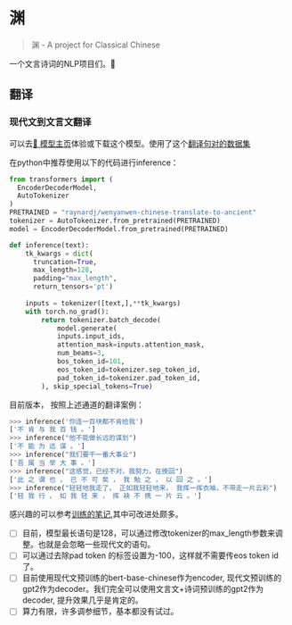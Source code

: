 # 渊
> 渊 - A project for Classical Chinese

一个文言诗词的NLP项目们。🌼

## 翻译
### 现代文到文言文翻译
可以去[🤗 模型主页](https://huggingface.co/raynardj/wenyanwen-chinese-translate-to-ancient)体验或下载这个模型。使用了这个[翻译句对的数据集](https://github.com/BangBOOM/Classical-Chinese)


在python中推荐使用以下的代码进行inference：
```python
from transformers import (
  EncoderDecoderModel,
  AutoTokenizer
)
PRETRAINED = "raynardj/wenyanwen-chinese-translate-to-ancient"
tokenizer = AutoTokenizer.from_pretrained(PRETRAINED)
model = EncoderDecoderModel.from_pretrained(PRETRAINED)

def inference(text):
    tk_kwargs = dict(
      truncation=True,
      max_length=128,
      padding="max_length",
      return_tensors='pt')
   
    inputs = tokenizer([text,],**tk_kwargs)
    with torch.no_grad():
        return tokenizer.batch_decode(
            model.generate(
            inputs.input_ids,
            attention_mask=inputs.attention_mask,
            num_beams=3,
            bos_token_id=101,
            eos_token_id=tokenizer.sep_token_id,
            pad_token_id=tokenizer.pad_token_id,
        ), skip_special_tokens=True)
```

目前版本， 按照上述通道的翻译案例：
```python
>>> inference('你连一百块都不肯给我')
['不 肯 与 我 百 钱 。']
>>> inference("他不能做长远的谋划")
['不 能 为 远 谋 。']
>>> inference("我们要干一番大事业")
['吾 属 当 举 大 事 。']
>>> inference("这感觉，已经不对，我努力，在挽回")
['此 之 谓 也 ， 已 不 可 矣 ， 我 勉 之 ， 以 回 之 。']
>>> inference("轻轻地我走了， 正如我轻轻地来， 我挥一挥衣袖，不带走一片云彩")
['轻 我 行 ， 如 我 轻 来 ， 挥 袂 不 携 一 片 云 。']
```

感兴趣的可以参考[训练的笔记](nbs/zh2cc_translate.ipynb),其中可改进处颇多。

* [ ] 目前，模型最长语句是128，可以通过修改tokenizer的max_length参数来调整。也就是会忽略一些现代文的语句。
* [ ] 可以通过去除pad token 的标签设置为-100，这样就不需要传eos token id了。
* [ ] 目前使用现代文预训练的bert-base-chinese作为encoder, 现代文预训练的 gpt2作为decoder。我们完全可以使用文言文+诗词预训练的gpt2作为decoder, 提升效果几乎是肯定的。
* [ ] 算力有限，许多调参细节，基本都没有试过。
